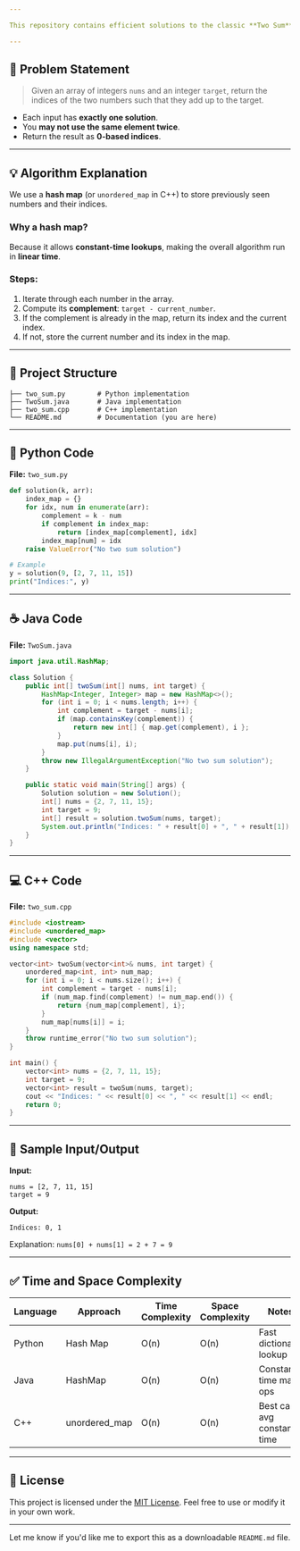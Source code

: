 ```yaml
---

This repository contains efficient solutions to the classic **Two Sum** algorithm in **Python**, **Java**, and **C++** using a **hash map** for optimal performance.

---
```


## 🧠 Problem Statement

> Given an array of integers `nums` and an integer `target`, return the indices of the two numbers such that they add up to the target.

* Each input has **exactly one solution**.
* You **may not use the same element twice**.
* Return the result as **0-based indices**.

---

## 💡 Algorithm Explanation

We use a **hash map** (or `unordered_map` in C++) to store previously seen numbers and their indices.

### Why a hash map?

Because it allows **constant-time lookups**, making the overall algorithm run in **linear time**.

### Steps:

1. Iterate through each number in the array.
2. Compute its **complement**: `target - current_number`.
3. If the complement is already in the map, return its index and the current index.
4. If not, store the current number and its index in the map.

---

## 📁 Project Structure

```
├── two_sum.py        # Python implementation
├── TwoSum.java       # Java implementation
├── two_sum.cpp       # C++ implementation
└── README.md         # Documentation (you are here)
```

---

## 🐍 Python Code

**File:** `two_sum.py`

```python
def solution(k, arr):
    index_map = {} 
    for idx, num in enumerate(arr):
        complement = k - num
        if complement in index_map:
            return [index_map[complement], idx]
        index_map[num] = idx  
    raise ValueError("No two sum solution")

# Example
y = solution(9, [2, 7, 11, 15])
print("Indices:", y)
```

---

## ☕ Java Code

**File:** `TwoSum.java`

```java
import java.util.HashMap;

class Solution {
    public int[] twoSum(int[] nums, int target) {
        HashMap<Integer, Integer> map = new HashMap<>();
        for (int i = 0; i < nums.length; i++) {
            int complement = target - nums[i];
            if (map.containsKey(complement)) {
                return new int[] { map.get(complement), i };
            }
            map.put(nums[i], i);
        }
        throw new IllegalArgumentException("No two sum solution");
    }

    public static void main(String[] args) {
        Solution solution = new Solution();
        int[] nums = {2, 7, 11, 15};
        int target = 9;
        int[] result = solution.twoSum(nums, target);
        System.out.println("Indices: " + result[0] + ", " + result[1]);
    }
}
```

---

## 💻 C++ Code

**File:** `two_sum.cpp`

```cpp
#include <iostream>
#include <unordered_map>
#include <vector>
using namespace std;

vector<int> twoSum(vector<int>& nums, int target) {
    unordered_map<int, int> num_map;
    for (int i = 0; i < nums.size(); i++) {
        int complement = target - nums[i];
        if (num_map.find(complement) != num_map.end()) {
            return {num_map[complement], i};
        }
        num_map[nums[i]] = i;
    }
    throw runtime_error("No two sum solution");
}

int main() {
    vector<int> nums = {2, 7, 11, 15};
    int target = 9;
    vector<int> result = twoSum(nums, target);
    cout << "Indices: " << result[0] << ", " << result[1] << endl;
    return 0;
}
```

---

## 🧪 Sample Input/Output

**Input:**

```text
nums = [2, 7, 11, 15]
target = 9
```

**Output:**

```text
Indices: 0, 1
```

Explanation: `nums[0] + nums[1] = 2 + 7 = 9`

---

## ✅ Time and Space Complexity

| Language | Approach       | Time Complexity | Space Complexity | Notes                       |
| -------- | -------------- | --------------- | ---------------- | --------------------------- |
| Python   | Hash Map       | O(n)            | O(n)             | Fast dictionary lookup      |
| Java     | HashMap        | O(n)            | O(n)             | Constant-time map ops       |
| C++      | unordered\_map | O(n)            | O(n)             | Best case avg constant time |

---

## 📜 License

This project is licensed under the [MIT License](https://opensource.org/licenses/MIT). Feel free to use or modify it in your own work.

---

Let me know if you'd like me to export this as a downloadable `README.md` file.
